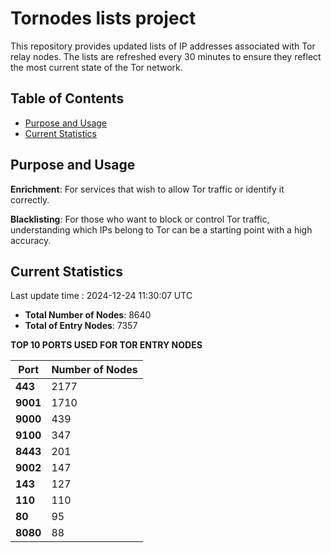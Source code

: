 # Tornodes lists project

This repository provides updated lists of IP addresses associated with Tor relay nodes. The lists are refreshed every 30 minutes to ensure they reflect the most current state of the Tor network.

## Table of Contents

- [Purpose and Usage](#purpose-and-usage)
- [Current Statistics](#current-statistics)


## Purpose and Usage

**Enrichment**: For services that wish to allow Tor traffic or identify it correctly.

**Blacklisting**: For those who want to block or control Tor traffic, understanding which IPs belong to Tor can be a starting point with a high accuracy.

## Current Statistics

Last update time : 2024-12-24 11:30:07 UTC

- **Total Number of Nodes**: 8640
- **Total of Entry Nodes**: 7357

**TOP 10 PORTS USED FOR TOR ENTRY NODES**

| **Port** | **Number of Nodes** |
|------|-----------------|
| **443**   | 2177  |
| **9001**   | 1710  |
| **9000**   | 439  |
| **9100**   | 347  |
| **8443**   | 201  |
| **9002**   | 147  |
| **143**   | 127  |
| **110**   | 110  |
| **80**   | 95  |
| **8080**   | 88  |

